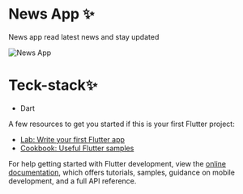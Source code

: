 # News App ✨
News app read latest news and stay updated

![News App](https://user-images.githubusercontent.com/86509987/187124513-440e3300-f04e-4c96-940c-c7e86975a92e.png)

# Teck-stack✨
* Dart

A few resources to get you started if this is your first Flutter project:

- [Lab: Write your first Flutter app](https://docs.flutter.dev/get-started/codelab)
- [Cookbook: Useful Flutter samples](https://docs.flutter.dev/cookbook)

For help getting started with Flutter development, view the
[online documentation](https://docs.flutter.dev/), which offers tutorials,
samples, guidance on mobile development, and a full API reference.
